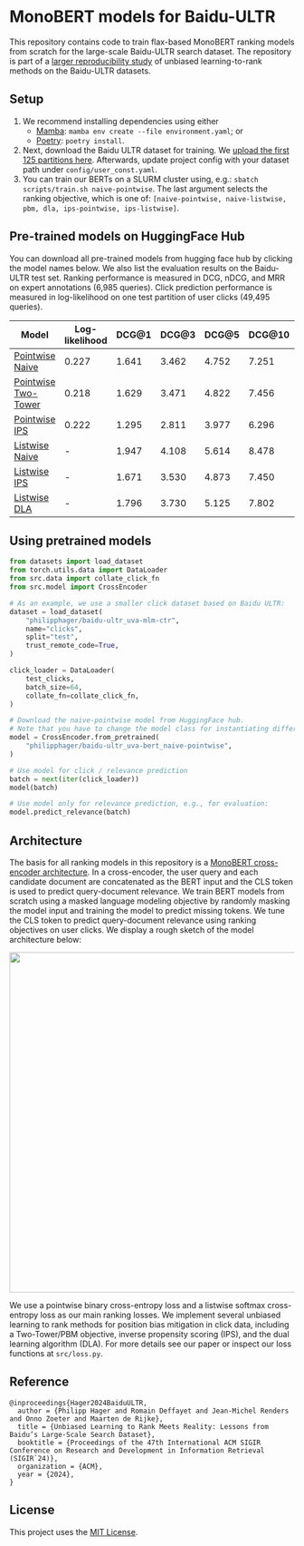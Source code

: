 # MonoBERT models for Baidu-ULTR
This repository contains code to train flax-based MonoBERT ranking models from scratch for the large-scale Baidu-ULTR search dataset. The repository is part of a [larger reproducibility study](https://philipphager.github.io/assets/papers/2024-sigir-ultr-meets-reality.pdf) of unbiased learning-to-rank methods on the Baidu-ULTR datasets.

## Setup
1. We recommend installing dependencies using either
     - [Mamba](https://github.com/conda-forge/miniforge): `mamba env create --file environment.yaml`; or
     - [Poetry](https://python-poetry.org/): `poetry install`.
2. Next, download the Baidu ULTR dataset for training. We [upload the first 125 partitions here](https://huggingface.co/datasets/philipphager/baidu-ultr-pretrain/tree/main). Afterwards, update project config with your dataset path under `config/user_const.yaml`.
3. You can train our BERTs on a SLURM cluster using, e.g.: `sbatch scripts/train.sh naive-pointwise`. The last argument selects the ranking objective, which is one of: `[naive-pointwise, naive-listwise, pbm, dla, ips-pointwise, ips-listwise]`.

## Pre-trained models on HuggingFace Hub
You can download all pre-trained models from hugging face hub by clicking the model names below. We also list the evaluation results on the Baidu-ULTR test set. Ranking performance is measured in DCG, nDCG, and MRR on expert annotations (6,985 queries). Click prediction performance is measured in log-likelihood on one test partition of user clicks (49,495 queries).

| Model                                                                                          | Log-likelihood | DCG@1 | DCG@3 | DCG@5 | DCG@10 | nDCG@10 | MRR@10 |
|------------------------------------------------------------------------------------------------|----------------|-------|-------|-------|--------|---------|--------|
| [Pointwise Naive](https://huggingface.co/philipphager/baidu-ultr_uva-bert_naive-pointwise)     | 0.227          | 1.641 | 3.462 | 4.752 | 7.251  | 0.357   | 0.609  |
| [Pointwise Two-Tower](https://huggingface.co/philipphager/baidu-ultr_uva-bert_twotower)        | 0.218          | 1.629 | 3.471 | 4.822 | 7.456  | 0.367   | 0.607  |
| [Pointwise IPS](https://huggingface.co/philipphager/baidu-ultr_uva-bert_ips-pointwise)         | 0.222          | 1.295 | 2.811 | 3.977 | 6.296  | 0.307   | 0.534  |
| [Listwise Naive](https://huggingface.co/philipphager/baidu-ultr_uva-bert_naive-listwise)       | -              | 1.947 | 4.108 | 5.614 | 8.478  | 0.405   | 0.639  |
| [Listwise IPS](https://huggingface.co/philipphager/baidu-ultr_uva-bert_ips-listwise)           | -              | 1.671 | 3.530 | 4.873 | 7.450  | 0.361   | 0.603  |
| [Listwise DLA](https://huggingface.co/philipphager/baidu-ultr_uva-bert_dla)                    | -              | 1.796 | 3.730 | 5.125 | 7.802  | 0.377   | 0.615  |


## Using pretrained models
```Python
from datasets import load_dataset
from torch.utils.data import DataLoader
from src.data import collate_click_fn
from src.model import CrossEncoder

# As an example, we use a smaller click dataset based on Baidu ULTR:
dataset = load_dataset(
    "philipphager/baidu-ultr_uva-mlm-ctr",
    name="clicks",
    split="test",
    trust_remote_code=True,
)

click_loader = DataLoader(
    test_clicks,
    batch_size=64,
    collate_fn=collate_click_fn,
)

# Download the naive-pointwise model from HuggingFace hub.
# Note that you have to change the model class for instantiating different models:
model = CrossEncoder.from_pretrained(
    "philipphager/baidu-ultr_uva-bert_naive-pointwise",
)

# Use model for click / relevance prediction
batch = next(iter(click_loader))
model(batch)

# Use model only for relevance prediction, e.g., for evaluation:
model.predict_relevance(batch)
```

## Architecture
The basis for all ranking models in this repository is a [MonoBERT cross-encoder architecture](https://arxiv.org/pdf/1910.14424.pdf). In a cross-encoder, the user query and each candidate document are concatenated as the BERT input and the CLS token is used to predict query-document relevance. We train BERT models from scratch using a masked language modeling objective by randomly masking the model input and training the model to predict missing tokens. We tune the CLS token to predict query-document relevance using ranking objectives on user clicks. We display a rough sketch of the model architecture below:

<p align="center">
  <img src='https://github.com/philipphager/baidu-bert-model/assets/9155371/2c0a6c09-a9c5-4e09-bd1a-d7af9daac079' width='600'>
</p>

We use a pointwise binary cross-entropy loss and a listwise softmax cross-entropy loss as our main ranking losses. We implement several unbiased learning to rank methods for position bias mitigation in click data, including a Two-Tower/PBM objective, inverse propensity scoring (IPS), and the dual learning algorithm (DLA). For more details see our paper or inspect our loss functions at `src/loss.py`.

## Reference
```
@inproceedings{Hager2024BaiduULTR,
  author = {Philipp Hager and Romain Deffayet and Jean-Michel Renders and Onno Zoeter and Maarten de Rijke},
  title = {Unbiased Learning to Rank Meets Reality: Lessons from Baidu’s Large-Scale Search Dataset},
  booktitle = {Proceedings of the 47th International ACM SIGIR Conference on Research and Development in Information Retrieval (SIGIR`24)},
  organization = {ACM},
  year = {2024},
}
```

## License
This project uses the [MIT License](https://github.com/philipphager/baidu-bert-model/blob/main/LICENSE).
